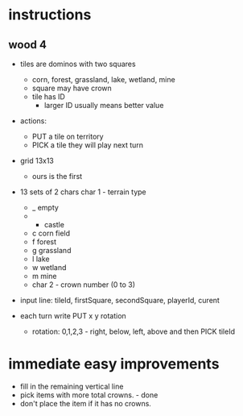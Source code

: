 # instructions

## wood 4

- tiles are dominos with two squares
  - corn, forest, grassland, lake, wetland, mine
  - square may have crown
  - tile has ID
    - larger ID usually means better value

- actions:
  - PUT a tile on territory
  - PICK a tile they will play next turn

- grid 13x13
  - ours is the first
- 13 sets of 2 chars char 1 - terrain type
    - _ empty
    - * castle
    - c corn field
    - f forest
    - g grassland
    - l lake
    - w wetland
    - m mine
  - char 2 - crown number (0 to 3)

- input line: tileId, firstSquare, secondSquare, playerId, curent

- each turn write PUT x y rotation
  - rotation: 0,1,2,3 - right, below, left, above
and then PICK tileId

# immediate easy improvements

- fill in the remaining vertical line
- pick items with more total crowns. - done
- don't place the item if it has no crowns.